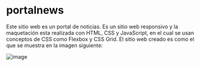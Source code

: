 # portalnews

Este sitio web es un portal de noticias. Es un sitio web responsivo y la maquetación esta realizada con HTML, CSS y JavaScript, en el cual se usan conceptos de CSS como Flexbox y CSS Grid. El sitio web creado es como el que se muestra en la imagen siguiente:

![image](https://github.com/aespinozacol/portalnews/assets/95928945/f5cff9a5-6acb-4b19-9f0f-8637d73b35b9)
